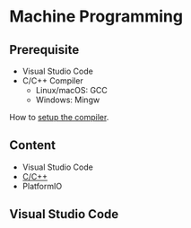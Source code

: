 # Machine Programming

## Prerequisite

- Visual Studio Code
- C/C++ Compiler
    - Linux/macOS: GCC
    - Windows: Mingw

How to [setup the compiler](./compiler-setup.md).

## Content

- Visual Studio Code
- [C/C++](./cpp)
- PlatformIO

## Visual Studio Code
